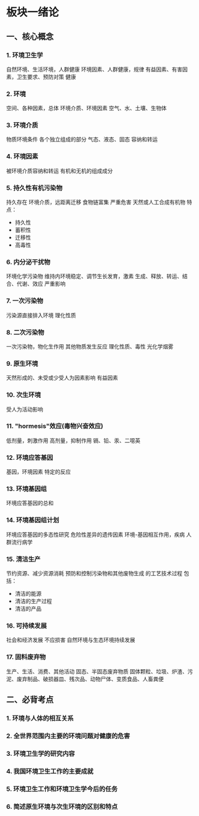 # 板块一绪论

## 一、核心概念
### 1. 环境卫生学
自然环境、生活环境，人群健康
环境因素、人群健康，规律
有益因素、有害因素，卫生要求、预防对策
健康
### 2. 环境
空间、各种因素，总体
环境介质、环境因素
空气、水、土壤、生物体
### 3. 环境介质
物质环境条件
各个独立组成的部分
气态、液态、固态
容纳和转运
### 4. 环境因素
被环境介质容纳和转运
有机和无机的组成成分
### 5. 持久性有机污染物
持久存在
环境介质，远距离迁移
食物链富集
严重危害
天然或人工合成有机物
特点：
- 持久性
- 蓄积性
- 迁移性
- 高毒性
### 6. 内分泌干扰物
环境化学污染物
维持内环境稳定、调节生长发育，激素
生成、释放、转运、结合、代谢、效应
严重影响
### 7. 一次污染物
污染源直接排入环境
理化性质
### 8. 二次污染物
一次污染物，物化生作用
其他物质发生反应
理化性质、毒性
光化学烟雾
### 9. 原生环境
天然形成的、未受或少受人为因素影响
有益因素
### 10. 次生环境
受人为活动影响
### 11. "hormesis"效应(毒物兴奋效应)
低剂量，刺激作用
高剂量，抑制作用
镉、铅、汞、二噁英
### 12. 环境应答基因
基因，环境因素
特定的反应
### 13. 环境基因组
环境应答基因的总和
### 14. 环境基因组计划
环境应答基因的多态性研究
危险性差异的遗传因素
环境-基因相互作用，疾病
人群流行病学
### 15. 清洁生产
节约资源、减少资源消耗
预防和控制污染物和其他废物生成
的工艺技术过程
包括：
- 清洁的能源
- 清洁的生产过程
- 清洁的产品
### 16. 可持续发展
社会和经济发展
不应损害
自然环境与生态环境持续发展
### 17. 固料废弃物
生产、生活、消费、其他活动
固态、半固态废弃物质
固体颗粒、垃圾、炉渣、污泥、废弃制品、破损器皿、残次品、动物尸体、变质食品、人畜粪便
## 二、必背考点

### 1. 环境与人体的相互关系

### 2. 全世界范围内主要的环境问题对健康的危害

### 3. 环境卫生学的研究内容

### 4. 我国环境卫生工作的主要成就

### 5. 环境卫生工作和环境卫生学今后的任务

### 6. 简述原生环境与次生环境的区别和特点
